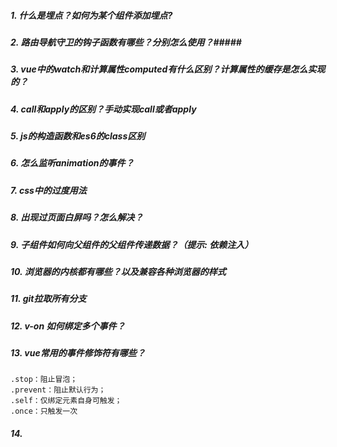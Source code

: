 ##### 1. 什么是埋点？如何为某个组件添加埋点? #####
##### 2. 路由导航守卫的钩子函数有哪些？分别怎么使用？#####
##### 3. vue中的watch和计算属性computed有什么区别？计算属性的缓存是怎么实现的？ #####
##### 4. call和apply的区别？手动实现call或者apply  #####
##### 5. js的构造函数和es6的class区别 #####
##### 6. 怎么监听animation的事件？ #####
##### 7. css中的过度用法 #####
##### 8. 出现过页面白屏吗？怎么解决？ #####
##### 9. 子组件如何向父组件的父组件传递数据？（提示: 依赖注入） #####
##### 10. 浏览器的内核都有哪些？以及兼容各种浏览器的样式 #####
##### 11. git拉取所有分支 #####
##### 12. v-on 如何绑定多个事件？ #####
##### 13. vue常用的事件修饰符有哪些？ #####
```
.stop：阻止冒泡；
.prevent：阻止默认行为；
.self：仅绑定元素自身可触发；
.once：只触发一次
```
##### 14. #####
